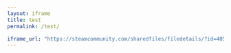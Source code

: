 ```yaml
---
layout: iframe
title: test
permalink: /test/

iframe_url: "https://steamcommunity.com/sharedfiles/filedetails/?id=405099188" 
---
```

